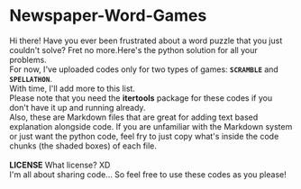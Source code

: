 # Newspaper-Word-Games
Hi there!
Have you ever been frustrated about a word puzzle that you just couldn't solve? Fret no more.Here's the python solution for all your problems.<br>
For now, I've uploaded codes only for two types of games: **```SCRAMBLE```** and **```SPELLATHON```**.<br>
With time, I'll add more to this list.<br>
Please note that you need the **itertools** package for these codes if you don't have it up and running already.<br>
Also, these are Markdown files that are great for adding text based explanation alongside code. If you are unfamiliar with the Markdown system or just want the python code, feel fry to just copy what's inside the code chunks (the shaded boxes) of each file.
<br><br>
**LICENSE**
What license? XD <br>
I'm all about sharing code... So feel free to use these codes as you please!
